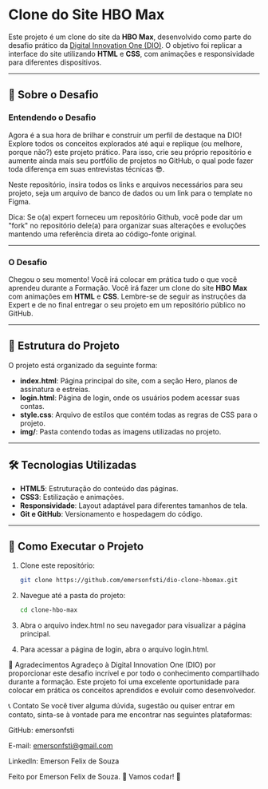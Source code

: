 # Clone do Site HBO Max

Este projeto é um clone do site da **HBO Max**, desenvolvido como parte do desafio prático da [Digital Innovation One (DIO)](https://www.dio.me/). O objetivo foi replicar a interface do site utilizando **HTML** e **CSS**, com animações e responsividade para diferentes dispositivos.

---

## 🚀 **Sobre o Desafio**

### Entendendo o Desafio

Agora é a sua hora de brilhar e construir um perfil de destaque na DIO! Explore todos os conceitos explorados até aqui e replique (ou melhore, porque não?) este projeto prático. Para isso, crie seu próprio repositório e aumente ainda mais seu portfólio de projetos no GitHub, o qual pode fazer toda diferença em suas entrevistas técnicas 😎.

Neste repositório, insira todos os links e arquivos necessários para seu projeto, seja um arquivo de banco de dados ou um link para o template no Figma.

Dica: Se o(a) expert forneceu um repositório Github, você pode dar um "fork" no repositório dele(a) para organizar suas alterações e evoluções mantendo uma referência direta ao código-fonte original.

---

### O Desafio

Chegou o seu momento! Você irá colocar em prática tudo o que você aprendeu durante a Formação. Você irá fazer um clone do site **HBO Max** com animações em **HTML** e **CSS**. Lembre-se de seguir as instruções da Expert e de no final entregar o seu projeto em um repositório público no GitHub.

---

## 📂 **Estrutura do Projeto**

O projeto está organizado da seguinte forma:

- **index.html**: Página principal do site, com a seção Hero, planos de assinatura e estreias.
- **login.html**: Página de login, onde os usuários podem acessar suas contas.
- **style.css**: Arquivo de estilos que contém todas as regras de CSS para o projeto.
- **img/**: Pasta contendo todas as imagens utilizadas no projeto.

---

## 🛠️ **Tecnologias Utilizadas**

- **HTML5**: Estruturação do conteúdo das páginas.
- **CSS3**: Estilização e animações.
- **Responsividade**: Layout adaptável para diferentes tamanhos de tela.
- **Git e GitHub**: Versionamento e hospedagem do código.

---

## 🌟 **Como Executar o Projeto**

1. Clone este repositório:
   ```bash
   git clone https://github.com/emersonfsti/dio-clone-hbomax.git

2. Navegue até a pasta do projeto:
    ```bash
    cd clone-hbo-max
3. Abra o arquivo index.html no seu navegador para visualizar a página principal.

4. Para acessar a página de login, abra o arquivo login.html.

📝 Agradecimentos
Agradeço à Digital Innovation One (DIO) por proporcionar este desafio incrível e por todo o conhecimento compartilhado durante a formação. Este projeto foi uma excelente oportunidade para colocar em prática os conceitos aprendidos e evoluir como desenvolvedor.

📞 Contato
Se você tiver alguma dúvida, sugestão ou quiser entrar em contato, sinta-se à vontade para me encontrar nas seguintes plataformas:

GitHub: emersonfsti

E-mail: emersonfsti@gmail.com

LinkedIn: Emerson Felix de Souza

Feito por Emerson Felix de Souza.
🚀 Vamos codar! 🚀